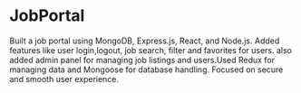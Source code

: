 # JobPortal
Built a job portal using MongoDB, Express.js, React, and Node.js. Added features like user login,logout, job search, filter and favorites for users. also added admin panel for managing job listings and users.Used Redux for managing data and Mongoose for database handling. Focused on secure and smooth user experience.


